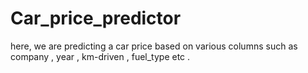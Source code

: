 # Car_price_predictor
here, we are predicting a car price based on various columns such as company , year , km-driven , fuel_type  etc .
